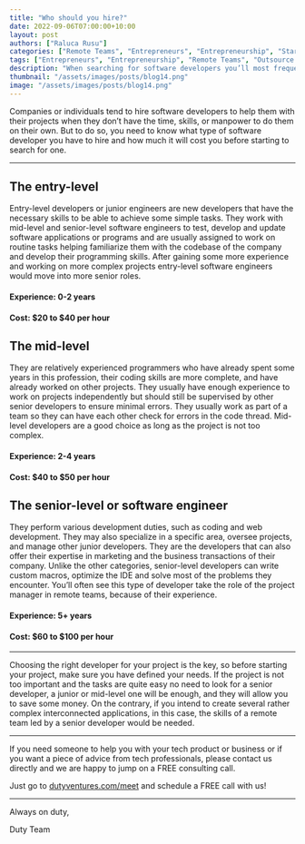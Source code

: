```yaml
---
title: "Who should you hire?"
date: 2022-09-06T07:00:00+10:00
layout: post
authors: ["Raluca Rusu"]
categories: ["Remote Teams", "Entrepreneurs", "Entrepreneurship", "Start-ups", "MVP", "Product", "Development", "Testing", "Launching"]
tags: ["Entrepreneurs", "Entrepreneurship", "Remote Teams", "Outsource Software", "Start-ups", "MVP", "Product", "Development", "Testing", "Launching"]
description: "When searching for software developers you’ll most frequently encounter 3 different categories, each of which is representative of the developer's experience and skills."
thumbnail: "/assets/images/posts/blog14.png"
image: "/assets/images/posts/blog14.png"
---
```


Companies or individuals tend to hire software developers to help them with their projects when they don’t have the time, skills, or manpower to do them on their own. But to do so, you need to know what type of software developer you have to hire and how much it will cost you before starting to search for one.

----

## The entry-level
Entry-level developers or junior engineers are new developers that have the necessary skills to be able to achieve some simple tasks. They work with mid-level and senior-level software engineers to test, develop and update software applications or programs and are usually assigned to work on routine tasks helping familiarize them with the codebase of the company and develop their programming skills. After gaining some more experience and working on more complex projects entry-level software engineers would move into more senior roles.
#### Experience: 0-2 years
#### Cost: $20 to $40 per hour

## The mid-level
They are relatively experienced programmers who have already spent some years in this profession, their coding skills are more complete, and have already worked on other projects. They usually have enough experience to work on projects independently but should still be supervised by other senior developers to ensure minimal errors. They usually work as part of a team so they can have each other check for errors in the code thread. Mid-level developers are a good choice as long as the project is not too complex.
#### Experience: 2-4 years
#### Cost: $40 to $50 per hour

## The senior-level or software engineer
They perform various development duties, such as coding and web development. They may also specialize in a specific area, oversee projects, and manage other junior developers. They are the developers that can also offer their expertise in marketing and the business transactions of their company. Unlike the other categories, senior-level developers can write custom macros, optimize the IDE and solve most of the problems they encounter. You’ll often see this type of developer take the role of the project manager in remote teams, because of their experience.
#### Experience: 5+ years
#### Cost: $60 to $100 per hour

----

Choosing the right developer for your project is the key, so before starting your project, make sure you have defined your needs. If the project is not too important and the tasks are quite easy no need to look for a senior developer, a junior or mid-level one will be enough, and they will allow you to save some money.
On the contrary, if you intend to create several rather complex interconnected applications, in this case, the skills of a remote team led by a senior developer would be needed.

----

If you need someone to help you with your tech product or business or if you want a piece of advice from tech professionals, please contact us directly and we are happy to jump on a FREE consulting call.

Just go to [dutyventures.com/meet](https://dutyventures.com/meet) and schedule a FREE call with us! 

----------------------

Always on duty,

Duty Team
